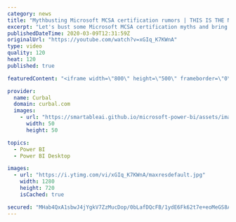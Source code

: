 ```yaml
---
category: news
title: "Mythbusting Microsoft MCSA certification rumors | THIS IS THE NEW PATH FORWARD"
excerpt: "Let's bust some Microsoft MCSA certification myths and bring some clarity!!  Link ot the certification pages: https://docs.microsoft.com/en-us/learn/certifications/browse/ Link to DA-100 equivalent of 70-778 exam: https://docs.microsoft.com/en-us/learn/certifications/exams/da-100 Link to New Power BI"
publishedDateTime: 2020-03-09T12:31:59Z
originalUrl: "https://youtube.com/watch?v=xGIq_K7KWnA"
type: video
quality: 120
heat: 120
published: true

featuredContent: "<iframe width=\"800\" height=\"500\" frameborder=\"0\" src=\"https://www.youtube.com/embed/xGIq_K7KWnA\" allow=\"accelerometer; autoplay; encrypted-media; gyroscope; picture-in-picture\" allowfullscreen></iframe>"

provider:
  name: Curbal
  domain: curbal.com
  images:
    - url: "https://smartableai.github.io/microsoft-power-bi/assets/images/organizations/curbal.com-50x50.jpg"
      width: 50
      height: 50

topics:
  - Power BI
  - Power BI Desktop

images:
  - url: "https://i.ytimg.com/vi/xGIq_K7KWnA/maxresdefault.jpg"
    width: 1280
    height: 720
    isCached: true

secured: "MHab4QxA1sbwJ4jYgkV7ZzMucDop/0bLafDQcFB/1ydE6Fk62t7e+eoMeGS8AHfbH3Pj7z3/IfdW/dDg1uCMoHr6yu8FKkQSjPPIx2bh5B2ckJOQwcPPR1rm1lhfoDBRCFjMEAL/2Yj5o7xVTv5ABmOS96S9GDWHY4yW17r/3WAkl0AiVbA0jXU1Pm+m6mfIHuzOEBOgclqMU2HsqGI01ZDCwSzy6y4yEMfh5PbQG0g6wOoMbu5TXOAb9Tn4KL48RfNKJGqBIx7j3DYIxuBCNt9mpVcnlzN1febmlpWvO6oblqiBjsYtUCm/A4pYuhCBES8sq5n8Ob9pjIkN23f0ZoUSgeNj6XXQmBEX6AuvyaNCNpSZJjYW+HnhRokX9msKd+cejZm26W7R3JcSJYYKnx2fjo/ucJQjKAvgXYHp47NMvVQxKXy3id74wPCmxJ5A;Az00YT6JgWcXOcJTJzZqdA=="
---
```


